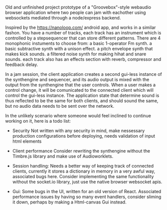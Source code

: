 Old and unfinished project prototype of a "Groovebox"-style webaudio browser application where two people can jam with eachother using websockets mediated through a node/express backend.

Inspired by the https://nanoloop.com/ android app, and works in a similar fashon.
You have a number of tracks, each track has an instrument which is controlled by a stepsequencer that can store different patterns.
There are 4 monophonic instuments to choose from: 
a basic 1-operator Fm synth.
a basic subtractive synth with a unison effect.
a pitch envelope synth that makes kick sounds.
a filtered noise synth for making hihat and snare sounds.
each track also has an effects section with reverb, compressor and feedback delay.

In a jam session, the client application creates a second gui-less instance of the synthengine and sequencer, 
and its audio output is mixed with the output from the synthengine that the user controls.
When a user makes a control change, it will be comunicated to the connected client which will control the gui-less instance. 
The application state that determine sound is thus reflected to be the same for both clients, and should sound the same, 
but no audio data needs to be sent over the network.     

In the unlikely scenario where someone would feel inclined to continue working on it, here is a todo list:
* Security
Not written with any security in mind, make nessessary production configurations before deploying, 
needs validation of input html elements 

* Client performance
Consider rewriting the synthengine without the Timbre.js library and make use of Audioworklets.

* Session handling:
Needs a better way of keeping track of connected clients, currently it stores a dictionary in memory in a very awful way,
associated bugs here. Consider implementing the same functionality without the socket.io library, just use the native browser websocket apis.

* Gui:
Some bugs in the UI, written for an old version of React. Associated performance issues by having so many event handlers, 
consider sliming it down, perhaps by making a Html-canvas Gui instead.









